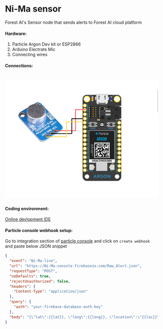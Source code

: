 # Ni-Ma sensor

Forest AI's Sensor node that sends alerts to Forest AI cloud platform

#### Hardware:

1. Particle Argon Dev kit or ESP2866
2. Arduino Electrate Mic
3. Connecting wires

#### Connections:

# ![Circuit](asset/circuit.png?raw=true)

#### Coding environment:

[Online devlopment IDE](https://build.particle.io/build)

#### Particle console webhook setup:

Go to integration section of [particle console](https://console.particle.io/devices) and click on `create webhook` and paste below JSON snippet

```json
{
  "event": "Ni-Ma-live",
  "url": "https://Ni-Ma-console.firebaseio.com/Raw_Alert.json",
  "requestType": "POST",
  "noDefaults": true,
  "rejectUnauthorized": false,
  "headers": {
    "Content-Type": "application/json"
  },
  "query": {
    "auth": "your-firebase-database-auth-key"
  },
  "body": "{\"lat\":{{lat}}, \"long\":{{long}}, \"location\":\"{{loc}}\", \"activity\":\"{{act}}\", \"time\":\"{{tim}}\"}"
}
```
